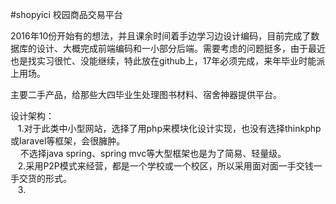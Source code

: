 #shopyici 校园商品交易平台

2016年10份开始有的想法，并且课余时间着手边学习边设计编码，目前完成了数据库的设计、大概完成前端编码和一小部分后端。需要考虑的问题挺多，由于最近也是找实习很忙、没能继续，特此放在github上，17年必须完成，来年毕业时能派上用场。<br>

主要二手产品，给那些大四毕业生处理图书材料、宿舍神器提供平台。<br>

设计架构：<br>
    1.对于此类中小型网站，选择了用php来模块化设计实现，也没有选择thinkphp或laravel等框架，会很臃肿。<br>
      不选择java spring、spring mvc等大型框架也是为了简易、轻量级。<br>
    2.采用P2P模式来经营，都是一个学校或一个校区，所以采用面对面一手交钱一手交货的形式。<br>
    3.<br>

